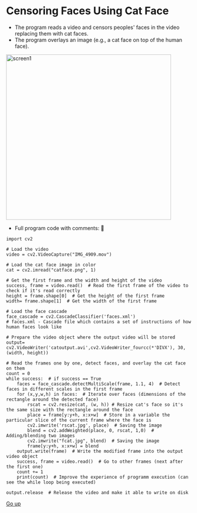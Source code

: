 <a id="anchor"></a>
# Censoring Faces Using Cat Face

* The program reads a video and censors peoples' faces in the video replacing them with cat faces. 
* The program overlays an image (e.g., a cat face on top of the human face).


<img width="447" alt="screen1" src="https://user-images.githubusercontent.com/97599612/180431513-30a923fc-48ce-4306-a2f7-bd4a9aee4052.png">

* Full program code with comments: :paperclip:
```
import cv2
 
# Load the video
video = cv2.VideoCapture("IMG_4909.mov")
 
# Load the cat face image in color
cat = cv2.imread("catface.png", 1)
 
# Get the first frame and the width and height of the video
success, frame = video.read()  # Read the first frame of the video to check if it's read correctly
height = frame.shape[0]  # Get the height of the first frame
width= frame.shape[1]  # Get the width of the first frame
 
# Load the face cascade
face_cascade = cv2.CascadeClassifier('faces.xml')
# faces.xml - Cascade file which contains a set of instructions of how human faces look like
 
# Prepare the video object where the output video will be stored
output= cv2.VideoWriter('catoutput.avi',cv2.VideoWriter_fourcc(*'DIVX'), 30, (width, height))
 
# Read the frames one by one, detect faces, and overlay the cat face on them
count = 0
while success:  # if success == True
    faces = face_cascade.detectMultiScale(frame, 1.1, 4)  # Detect faces in different scales in the first frame
    for (x,y,w,h) in faces:  # Iterate over faces (dimensions of the rectangle around the detected face)
        rscat = cv2.resize(cat, (w, h)) # Resize cat's face so it's the same size with the rectangle around the face
        place = frame[y:y+h, x:x+w]  # Store in a variable the particular slice of the current frame where the face is
        cv2.imwrite('rscat.jpg', place)  # Saving the image
        blend = cv2.addWeighted(place, 0, rscat, 1,0)  # Adding/blending two images
        cv2.imwrite("fcat.jpg", blend)  # Saving the image
        frame[y:y+h, x:x+w] = blend
    output.write(frame)  # Write the modified frame into the output video object
    success, frame = video.read()  # Go to other frames (next after the first one)
    count += 1
    print(count)  # Improve the experience of programm execution (can see the while loop being executed)
 
output.release  # Release the video and make it able to write on disk
```

[Go up](#anchor)